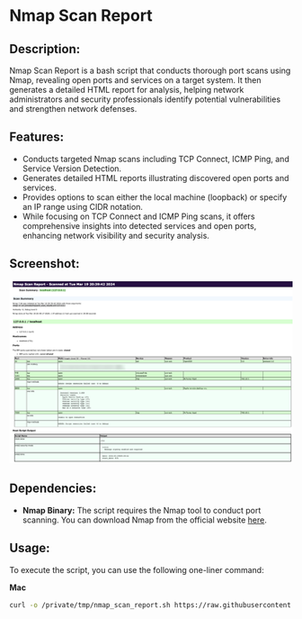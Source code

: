 # Nmap Scan Report

## Description:
Nmap Scan Report is a bash script that conducts thorough port scans using Nmap, revealing open ports and services on a target system. It then generates a detailed HTML report for analysis, helping network administrators and security professionals identify potential vulnerabilities and strengthen network defenses.

## Features:
- Conducts targeted Nmap scans including TCP Connect, ICMP Ping, and Service Version Detection.
- Generates detailed HTML reports illustrating discovered open ports and services.
- Provides options to scan either the local machine (loopback) or specify an IP range using CIDR notation.
- While focusing on TCP Connect and ICMP Ping scans, it offers comprehensive insights into detected services and open ports, enhancing network visibility and security analysis.

## Screenshot:
![Nmap Scan Report](https://github.com/simon-im-security/Nmap-Scan-Report/raw/main/nmap-scan-report-image.png)

## Dependencies:
- **Nmap Binary:** The script requires the Nmap tool to conduct port scanning. You can download Nmap from the official website [here](https://nmap.org/download).

## Usage:
To execute the script, you can use the following one-liner command:

**Mac**
```bash
curl -o /private/tmp/nmap_scan_report.sh https://raw.githubusercontent.com/simon-im-security/Nmap-Scan-Report/main/Nmap%20Scan%20Report_Mac.sh && chmod +x /private/tmp/nmap_scan_report.sh && /private/tmp/nmap_scan_report.sh
